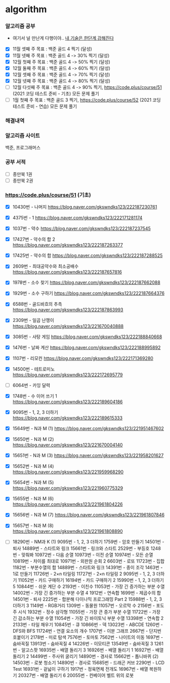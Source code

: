# algorithm
### 알고리즘 공부 
- 여기서 널 만난게 다행이야.. [내 기술은 한단계 강해진다](https://post.naver.com/viewer/postView.nhn?volumeNo=10344655&memberNo=30453051)
- [x]  11월 셋째 주 목표 : 백준 골드 4 찍기 (달성)
- [x]  11월 넷째 주 목표 : 백준 골드 4 -> 30% 찍기 (달성)
- [x]  12월 첫째 주 목표 : 백준 골드 4 -> 50% 찍기 (달성) 
- [x]  12월 둘째 주 목표 : 백준 골드 4 -> 60% 찍기 (달성)
- [x]  12월 셋째 주 목표 : 백준 골드 4 -> 70% 찍기 (달성)
- [x]  12월 넷째 주 목표 : 백준 골드 4 -> 80% 찍기 (달성)
- [ ]  12월 다섯째 주 목표 : 백준 골드 4 -> 90% 찍기, https://code.plus/course/51 (2021 코딩 테스트 준비 - 기초) 모든 문제 풀기
- [ ]  1월 첫째 주 목표 : 백준 골드 3 찍기, https://code.plus/course/52 (2021 코딩 테스트 준비 - 연습) 모든 문제 풀기

### 해결내역


### 알고리즘 사이트
백준, 프로그래머스

### 공부 서적
- [ ] 종만북 1권
- [ ] 종만북 2권

### https://code.plus/course/51 (기초)
- [x]  10430번 - 나머지 https://blog.naver.com/gkswndks123/222187230761
- [x]  4375번 - 1 https://blog.naver.com/gkswndks123/222171281174
- [x]  1037번 - 약수 https://blog.naver.com/gkswndks123/222187237545
- [x]  17427번 - 약수의 합 2 https://blog.naver.com/gkswndks123/222187263377
- [x]  17425번 - 약수의 합 https://blog.naver.com/gkswndks123/222187288525
- [x]  2609번 - 최대공약수와 최소공배수 https://blog.naver.com/gkswndks123/222187657816
- [x]  1978번 - 소수 찾기 https://blog.naver.com/gkswndks123/222187662088
- [x]  1929번 - 소수 구하기 https://blog.naver.com/gkswndks123/222187664376
- [x]  6588번 - 골드바흐의 추측 https://blog.naver.com/gkswndks123/222187863993
- [x]  2309번 - 일곱 난쟁이 https://blog.naver.com/gkswndks123/221670040888
- [x]  3085번 - 사탕 게임 https://blog.naver.com/gkswndks123/222188840668
- [x]  1476번 - 날짜 계산 https://blog.naver.com/gkswndks123/222188995892
- [x]  1107번 - 리모컨 https://blog.naver.com/gkswndks123/222171369280
- [x]  14500번 - 테트로미노 https://blog.naver.com/gkswndks123/222172695779
- [ ]  6064번 - 카잉 달력
- [x]  1748번 - 수 이어 쓰기 1 https://blog.naver.com/gkswndks123/222189604186
- [x]  9095번 - 1, 2, 3 더하기 https://blog.naver.com/gkswndks123/222189615333
- [x]  15649번 - N과 M (1) https://blog.naver.com/gkswndks123/221951467602
- [x]  15650번 - N과 M (2) https://blog.naver.com/gkswndks123/221670004140
- [x]  15651번 - N과 M (3) https://blog.naver.com/gkswndks123/221958201627
- [x]  15652번 - N과 M (4) https://blog.naver.com/gkswndks123/221959968290
- [x]  15654번 - N과 M (5) https://blog.naver.com/gkswndks123/221960775329
- [x]  15655번 - N과 M (6) https://blog.naver.com/gkswndks123/221961804226
- [x]  15656번 - N과 M (7) https://blog.naver.com/gkswndks123/221961807846
- [x]  15657번 - N과 M (8) https://blog.naver.com/gkswndks123/221961808890
- [ ]  18290번 - NM과 K (1)
9095번 - 1, 2, 3 더하기
1759번 - 암호 만들기
14501번 - 퇴사
14889번 - 스타트와 링크
15661번 - 링크와 스타트
2529번 - 부등호
1248번 - 맞춰봐
10972번 - 다음 순열
10973번 - 이전 순열
10974번 - 모든 순열
10819번 - 차이를 최대로
10971번 - 외판원 순회 2
6603번 - 로또
11723번 - 집합
1182번 - 부분수열의 합
14889번 - 스타트와 링크
14391번 - 종이 조각
1463번 - 1로 만들기
11726번 - 2×n 타일링
11727번 - 2×n 타일링 2
9095번 - 1, 2, 3 더하기
11052번 - 카드 구매하기
16194번 - 카드 구매하기 2
15990번 - 1, 2, 3 더하기 5
10844번 - 쉬운 계단 수
2193번 - 이친수
11053번 - 가장 긴 증가하는 부분 수열
14002번 - 가장 긴 증가하는 부분 수열 4
1912번 - 연속합
1699번 - 제곱수의 합
14501번 - 퇴사
2225번 - 합분해
다이나믹 프로그래밍 Part 2
15988번 - 1, 2, 3 더하기 3
1149번 - RGB거리
1309번 - 동물원
11057번 - 오르막 수
2156번 - 포도주 시식
1932번 - 정수 삼각형
11055번 - 가장 큰 증가 부분 수열
11722번 - 가장 긴 감소하는 부분 수열
11054번 - 가장 긴 바이토닉 부분 수열
13398번 - 연속합 2
2133번 - 타일 채우기
10845번 - 큐
10866번 - 덱
13023번 - ABCDE
1260번 - DFS와 BFS
11724번 - 연결 요소의 개수
1707번 - 이분 그래프
2667번 - 단지번호붙이기
2178번 - 미로 탐색
7576번 - 토마토
7562번 - 나이트의 이동
1697번 - 숨바꼭질
13913번 - 숨바꼭질 4
14226번 - 이모티콘
13549번 - 숨바꼭질 3
1261번 - 알고스팟
16935번 - 배열 돌리기 3
16926번 - 배열 돌리기 1
16927번 - 배열 돌리기 2
14499번 - 주사위 굴리기
14890번 - 경사로
15662번 - 톱니바퀴 (2)
14503번 - 로봇 청소기
14890번 - 경사로
15685번 - 드래곤 커브
2290번 - LCD Test
16931번 - 겉넓이 구하기
1917번 - 정육면체 전개도
16967번 - 배열 복원하기
20327번 - 배열 돌리기 6
20055번 - 컨베이어 벨트 위의 로봇

